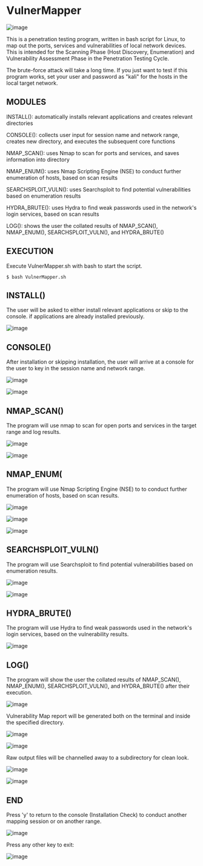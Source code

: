 # VulnerMapper

![image](https://user-images.githubusercontent.com/103941010/194728271-c6d2b63e-5b71-46e9-8eb8-12727617cf07.png)

This is a penetration testing program, written in bash script for Linux, to map out the ports, services and vulnerabilities of local network devices. This is intended for the Scanning Phase (Host Discovery, Enumeration) and Vulnerability Assessment Phase in the Penetration Testing Cycle.

The brute-force attack will take a long time. If you just want to test if this program works, set your user and password as "kali" for the hosts in the local target network.

## MODULES

INSTALL(): automatically installs relevant applications and creates relevant directories

CONSOLE(): collects user input for session name and network range, creates new directory, and executes the subsequent core functions

NMAP_SCAN(): uses Nmap to scan for ports and services, and saves information into directory

NMAP_ENUM(): uses Nmap Scripting Engine (NSE) to conduct further enumeration of hosts, based on scan results

SEARCHSPLOIT_VULN(): uses Searchsploit to find potential vulnerabilities based on enumeration results

HYDRA_BRUTE(): uses Hydra to find weak passwords used in the network's login services, based on scan results

LOG(): shows the user the collated results of NMAP_SCAN(), NMAP_ENUM(), SEARCHSPLOIT_VULN(), and HYDRA_BRUTE() 

## EXECUTION

Execute VulnerMapper.sh with bash to start the script.

    $ bash VulnerMapper.sh

## INSTALL()

The user will be asked to either install relevant applications or skip to the console. if applications are already installed previously.

![image](https://user-images.githubusercontent.com/103941010/194728008-5684961b-3653-4648-b312-6f316a3d7880.png)


## CONSOLE()

After installation or skipping installation, the user will arrive at a console for the user to key in the session name and network range.

![image](https://user-images.githubusercontent.com/103941010/194728197-ae6711b8-8b1c-4574-9fea-bb6cc35a6904.png)

![image](https://user-images.githubusercontent.com/103941010/194727110-f695fc01-f268-4c9d-9f76-9a425a64d975.png)



## NMAP_SCAN()

The program will use nmap to scan for open ports and services in the target range and log results.

![image](https://user-images.githubusercontent.com/103941010/194727130-c07ec799-8c12-4d1b-902d-0a9a5f50a189.png)

![image](https://user-images.githubusercontent.com/103941010/194727133-bf23044d-c62b-4821-8f7c-3607dcd26b4f.png)


## NMAP_ENUM(

The program will use Nmap Scripting Engine (NSE) to to conduct further enumeration of hosts, based on scan results.

![image](https://user-images.githubusercontent.com/103941010/194727141-545b2a6c-7e32-44c9-a275-67015629d22c.png)

![image](https://user-images.githubusercontent.com/103941010/194727145-230b97b1-4bdd-4fe8-a90e-99fd6d17490c.png)


![image](https://user-images.githubusercontent.com/103941010/194727158-162836ac-65ad-4cb9-9e24-010b93833c96.png)

## SEARCHSPLOIT_VULN()

The program will use Searchsploit to find potential vulnerabilities based on enumeration results.

![image](https://user-images.githubusercontent.com/103941010/194727165-0ad054ec-3a83-4fca-ba29-ceae31595955.png)

![image](https://user-images.githubusercontent.com/103941010/194727167-f5050396-ddfd-4cd5-b665-8d690e875755.png)


## HYDRA_BRUTE()

The program will use Hydra to find weak passwords used in the network's login services, based on the vulnerability results.

![image](https://user-images.githubusercontent.com/103941010/194728082-86f7c1af-22e3-44e5-80a2-11a2dd3bdbe2.png)

## LOG()

The program will show the user the collated results of NMAP_SCAN(), NMAP_ENUM(), SEARCHSPLOIT_VULN(), and HYDRA_BRUTE() after their execution.

![image](https://user-images.githubusercontent.com/103941010/194728163-fae00a21-315a-464e-b0ee-3ebac716ab81.png)

Vulnerability Map report will be generated both on the terminal and inside the specified directory.

![image](https://user-images.githubusercontent.com/103941010/194729013-6de79604-9701-4dd7-8de5-3bdd4a1870db.png)

![image](https://user-images.githubusercontent.com/103941010/194728979-313e5f91-ae14-400e-80c3-f42c9a6fa264.png)

Raw output files will be channelled away to a subdirectory for clean look.

![image](https://user-images.githubusercontent.com/103941010/194727199-e66f2428-da12-4cca-a731-bfd94595c33d.png)

![image](https://user-images.githubusercontent.com/103941010/194727193-57e2e1aa-f7ea-4769-ac30-c3099ebd0aef.png)

## END

Press 'y' to return to the console (Installation Check) to conduct another mapping session or on another range.

![image](https://user-images.githubusercontent.com/103941010/194728180-bf181622-9716-44ea-9811-7bb860e216ec.png)

Press any other key to exit:

![image](https://user-images.githubusercontent.com/103941010/194727205-ec65753a-3ed7-4f7e-9868-f138ead2ab85.png)


